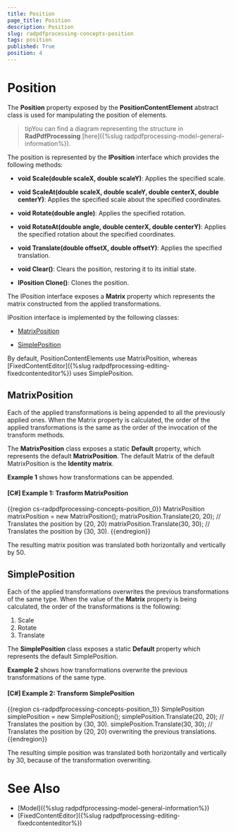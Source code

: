 ```yaml
---
title: Position
page_title: Position
description: Position
slug: radpdfprocessing-concepts-position
tags: position
published: True
position: 4
---
```


# Position



The __Position__ property exposed by the __PositionContentElement__ abstract class is used for manipulating the position of elements.
      

>tipYou can find a diagram representing the structure in __RadPdfProcessing__ [here]({%slug radpdfprocessing-model-general-information%}).
        

The position is represented by the __IPosition__ interface which provides the following methods:      



- __void Scale(double scaleX, double scaleY)__: Applies the specified scale.

- __void ScaleAt(double scaleX, double scaleY, double centerX, double centerY)__: Applies the specified scale about the specified coordinates.

- __void Rotate(double angle)__: Applies the specified rotation.

- __void RotateAt(double angle, double centerX, double centerY)__: Applies the specified rotation about the specified coordinates.

- __void Translate(double offsetX, double offsetY)__: Applies the specified translation.

- __void Clear()__: Clears the position, restoring it to its initial state.

- __IPosition Clone()__: Clones the position.
      

The IPosition interface exposes a __Matrix__ property which represents the matrix constructed from the applied transformations.
      

IPosition interface is implemented by the following classes:
      

* [MatrixPosition](#matrixposition)

* [SimplePosition](#simpleposition)

By default, PositionContentElements use MatrixPosition, whereas [FixedContentEditor]({%slug radpdfprocessing-editing-fixedcontenteditor%}) uses SimplePosition.
      

## MatrixPosition

Each of the applied transformations is being appended to all the previously applied ones. When the Matrix property is calculated, the order of the applied transformations is the same as the order of the invocation of the transform methods.
        

The __MatrixPosition__ class exposes a static __Default__ property, which represents the default __MatrixPosition__. The default Matrix of the default MatrixPosition is the __Identity matrix__.
        

__Example 1__ shows how transformations can be appended.
        

#### __[C#] Example 1: Trasform MatrixPosition__

{{region cs-radpdfprocessing-concepts-position_0}}
	MatrixPosition matrixPosition = new MatrixPosition();
	matrixPosition.Translate(20, 20); // Translates the position by (20, 20)
	matrixPosition.Translate(30, 30); // Translates the position by (30, 30).
{{endregion}}



The resulting matrix position was translated both horizontally and vertically by 50.
        

## SimplePosition

Each of the applied transformations overwrites the previous transformations of the same type. When the value of the __Matrix__ property is being calculated, the order of the transformations is the following:
        

1. Scale
1. Rotate    
1. Translate
            

The __SimplePosition__ class exposes a static __Default__ property which represents the default SimplePosition.
        

__Example 2__ shows how transformations overwrite the previous transformations of the same type.
        

#### __[C#] Example 2: Transform SimplePosition__

{{region cs-radpdfprocessing-concepts-position_1}}
	SimplePosition simplePosition = new SimplePosition();
	simplePosition.Translate(20, 20); // Translates the position by (30, 30).
	simplePosition.Translate(30, 30); // Translates the position by (20, 20) overwriting the previous translations.
{{endregion}}



The resulting simple position was translated both horizontally and vertically by 30, because of the transformation overwriting.
        

# See Also

 * [Model]({%slug radpdfprocessing-model-general-information%})
 * [FixedContentEditor]({%slug radpdfprocessing-editing-fixedcontenteditor%})
